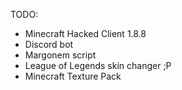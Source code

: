 TODO:
- Minecraft Hacked Client 1.8.8
- Discord bot
- Margonem script
- League of Legends skin changer ;P
- Minecraft Texture Pack
